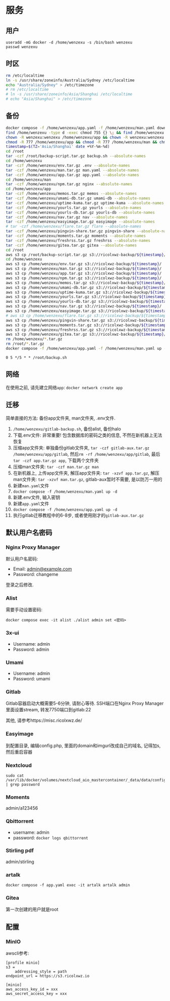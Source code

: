 # 服务

## 用户

```
useradd -mG docker -d /home/wenzexu -s /bin/bash wenzexu
passwd wenzexu
```

## 时区

```bash
rm /etc/localtime
ln -s /usr/share/zoneinfo/Australia/Sydney /etc/localtime
echo "Australia/Sydney" > /etc/timezone
# rm /etc/localtime
# ln -s /usr/share/zoneinfo/Asia/Shanghai /etc/localtime
# echo "Asia/Shanghai" > /etc/timezone
```

## 备份

```bash
docker compose -f /home/wenzexu/app.yaml -f /home/wenzexu/man.yaml down
find /home/wenzexu -type d -exec chmod 755 {} \; && find /home/wenzexu -type f -exec chmod 644 {} \; && chmod 700 /home/wenzexu/.ssh && chmod 400 /home/wenzexu/.ssh/authorized_keys
chown -R wenzexu:wenzexu /home/wenzexu/app && chown -R wenzexu:wenzexu /home/wenzexu/man && chown wenzexu:wenzexu /home/wenzexu/.env && chown wenzexu:wenzexu /home/wenzexu/app.yaml && chown wenzexu:wenzexu /home/wenzexu/man.yaml
chmod -R 777 /home/wenzexu/app && chmod -R 777 /home/wenzexu/man && chmod 600 /home/wenzexu/.env && chmod 600 /home/wenzexu/app.yaml && chmod 600 /home/wenzexu/man.yaml && chmod 700 /home/wenzexu/app/gitea/git/.ssh && chmod 600 /home/wenzexu/app/gitea/git/.ssh/authorized_keys
timestamp=$(TZ='Asia/Shanghai' date +%Y-%m-%d)
cd /root
tar -czf /root/backup-script.tar.gz backup.sh --absolute-names
cd /home/wenzexu
tar -czf /home/wenzexu/env.tar.gz .env --absolute-names
tar -czf /home/wenzexu/man.tar.gz man.yaml --absolute-names
tar -czf /home/wenzexu/app.tar.gz app.yaml --absolute-names
cd /home/wenzexu/man
tar -czf /home/wenzexu/npm.tar.gz nginx --absolute-names
cd /home/wenzexu/app
tar -czf /home/wenzexu/memos.tar.gz memos --absolute-names
tar -czf /home/wenzexu/umami-db.tar.gz umami-db --absolute-names
tar -czf /home/wenzexu/uptime-kuma.tar.gz uptime-kuma --absolute-names
tar -czf /home/wenzexu/yourls.tar.gz yourls --absolute-names
tar -czf /home/wenzexu/yourls-db.tar.gz yourls-db --absolute-names
tar -czf /home/wenzexu/nav.tar.gz nav --absolute-names
tar -czf /home/wenzexu/easyimage.tar.gz easyimage --absolute-names
# tar -czf /home/wenzexu/flare.tar.gz flare --absolute-names
tar -czf /home/wenzexu/pingvin-share.tar.gz pingvin-share --absolute-names
tar -czf /home/wenzexu/moments.tar.gz moments --absolute-names
tar -czf /home/wenzexu/freshrss.tar.gz freshrss --absolute-names
tar -czf /home/wenzexu/gitea.tar.gz gitea --absolute-names
cd /root
aws s3 cp /root/backup-script.tar.gz s3://ricolxwz-backup/${timestamp}/
cd /home/wenzexu
aws s3 cp /home/wenzexu/env.tar.gz s3://ricolxwz-backup/${timestamp}/
aws s3 cp /home/wenzexu/man.tar.gz s3://ricolxwz-backup/${timestamp}/
aws s3 cp /home/wenzexu/app.tar.gz s3://ricolxwz-backup/${timestamp}/
aws s3 cp /home/wenzexu/npm.tar.gz s3://ricolxwz-backup/${timestamp}/
aws s3 cp /home/wenzexu/memos.tar.gz s3://ricolxwz-backup/${timestamp}/
aws s3 cp /home/wenzexu/umami-db.tar.gz s3://ricolxwz-backup/${timestamp}/
aws s3 cp /home/wenzexu/uptime-kuma.tar.gz s3://ricolxwz-backup/${timestamp}/
aws s3 cp /home/wenzexu/yourls.tar.gz s3://ricolxwz-backup/${timestamp}/
aws s3 cp /home/wenzexu/yourls-db.tar.gz s3://ricolxwz-backup/${timestamp}/
aws s3 cp /home/wenzexu/nav.tar.gz s3://ricolxwz-backup/${timestamp}/
aws s3 cp /home/wenzexu/easyimage.tar.gz s3://ricolxwz-backup/${timestamp}/
# aws s3 cp /home/wenzexu/flare.tar.gz s3://ricolxwz-backup/${timestamp}/
aws s3 cp /home/wenzexu/pingvin-share.tar.gz s3://ricolxwz-backup/${timestamp}/
aws s3 cp /home/wenzexu/moments.tar.gz s3://ricolxwz-backup/${timestamp}/
aws s3 cp /home/wenzexu/freshrss.tar.gz s3://ricolxwz-backup/${timestamp}/
aws s3 cp /home/wenzexu/gitea.tar.gz s3://ricolxwz-backup/${timestamp}/
rm /home/wenzexu/*.tar.gz
rm /root/*.tar.gz
docker compose -f /home/wenzexu/app.yaml -f /home/wenzexu/man.yaml up -d
```

```
0 5 */5 * * /root/backup.sh
```

## 网络

在使用之前, 请先建立网络`app`: `docker network create app`

## 迁移

简单直接的方法: 备份app文件夹, man文件夹, .env文件. 

1. `/home/wenzexu/gitlab-backup.sh`, 备份alist, 备份halo
2. 下载.env文件: 非常重要! 包含数据库的密码之类的信息, 不然在新机器上无法恢复
3. 压缩app文件夹: 单独备份gitlab文件夹, `tar -czf gitlab-aux.tar.gz /home/wenzexu/app/gitlab`, 然后`rm -rf /home/wenzexu/app/gitlab`, 最后`tar -czf app.tar.gz app`, 下载两个文件夹
4. 压缩man文件夹: `tar -czf man.tar.gz man`
6. 在新机器上, 上传app文件夹, 解压app文件夹: `tar -xzvf app.tar.gz`, 解压man文件夹: `tar -xzvf man.tar.gz`, gitlab-aux暂时不需要, 是以防万一用的
7. 新建`man.yaml`文件
8. `docker compose -f /home/wenzexu/man.yaml up -d`
9. 新建.env文件, 输入密钥
10. 新建`app.yaml`文件
11. `docker compose -f /home/wenzexu/app.yaml up -d`
12. 执行gitlab迁移教程中的6-8步, 或者使用刚才的`gitlab-aux.tar.gz`

## 默认用户名密码

### Nginx Proxy Manager

默认用户名密码:

- Email:    admin@example.com
- Password: changeme

登录之后修改.

### Alist

需要手动设置密码:

```
docker compose exec -it alist ./alist admin set <密码>
```

### 3x-ui

- Username:    admin
- Password: admin

### Umami

- Username: admin
- Password: umami

### Gitlab

Gitlab容器启动大概需要5-6分钟, 请耐心等待. SSH端口在Nginx Proxy Manager里面设置stream, 转发7750端口到gitlab:22

其他, 请参考https://misc.ricolxwz.de/

### Easyimage

到配置目录, 编辑config.php, 里面的domain和imgurl改成自己的域名, 记得加s, 然后重启容器

### Nextcloud

```
sudo cat /var/lib/docker/volumes/nextcloud_aio_mastercontainer/_data/data/configuration.json | grep password
```

### Moments

admin/a123456

### Qbittorrent

- username: admin
- password: `docker logs qbittorrent`

### Stirling pdf

admin/stirling

### artalk

```
docker compose -f app.yaml exec -it artalk artalk admin
```

### Gitea

第一次创建的用户就是root

## 配置

### MinIO

awscli参考:

```
[profile minio]
s3 =
	addressing_style = path
endpoint_url = https://s3.ricolxwz.io
```

```
[minio]
aws_access_key_id = xxx
aws_secret_access_key = xxx
```
